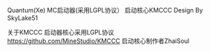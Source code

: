 Quantum(Xe)
MC启动器(采用LGPL协议）
启动核心KMCCC
Design By SkyLake51

关于KMCCC
启动器核心采用LGPL协议
https://github.com/MineStudio/KMCCC
启动核心制作者ZhaiSoul 
